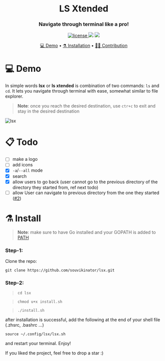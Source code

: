 <!-- <h1 align="center">
  <br>
	 TODO: logo here

<a href="https://github.com/souvikinator/lsx"><img src="" alt="lsx" width="600"></a>
<br>

</h1> -->

<h1 align="center">
	LS Xtended
</h1>

<h3 align="center">Navigate through terminal like a pro!</h3>
<p align="center">
  <a href="https://opensource.org/licenses/">
    <img src="https://img.shields.io/badge/License-GPL%20v3-yellow.svg"
         alt="license">
  </a>
  <a href="https://github.com/souvikinator/lsx/issues"><img src="https://img.shields.io/github/issues/souvikinator/lsx"></a>
  <img src="https://img.shields.io/badge/made%20with-Go-blue">
</p>

<p align="center">
	<a href="#-Demo">💻 Demo</a> •
  <a href="#%EF%B8%8F-install">⚗️ Installation</a> •
  <a href="#-contribution">👨🧑 Contribution</a>
</p>

# 💻 Demo

In simple words **lsx** or **ls xtended** is combination of two commands: `ls` and `cd`. It lets you navigate through terminal with ease, somewhat similar to file explorer.

> **Note**: once you reach the desired destination, use `ctr+c` to exit and stay in the desired destination

![lsx](https://github.com/souvikinator/lsx/blob/master/assets/demo.gif)

# 📋 Todo

- [ ] make a logo
- [ ] add icons  
- [x] `-a`/`--all` mode
- [x] search
- [x] allow users to go back (user cannot go to the previous directory of the directory they started from, ref next todo)
- [ ] allow User can navigate to previous directory from the one they started ([#2](https://github.com/souvikinator/lsx/issues/))

# ⚗️ Install

> **Note**: make sure to have Go installed and your GOPATH is added to [PATH](https://stackoverflow.com/questions/21001387/how-do-i-set-the-gopath-environment-variable-on-ubuntu-what-file-must-i-edit)

### Step-1:

Clone the repo:

`git clone https://github.com/souvikinator/lsx.git`

### Step-2:

> `cd lsx`

> `chmod u+x install.sh`

> `./install.sh`

after installation is successful, add the following at the end of your shell file (.zhsrc, .bashrc ...)

`source ~/.config/lsx/lsx.sh`

and restart your terminal. Enjoy!

If you liked the project, feel free to drop a star :)
